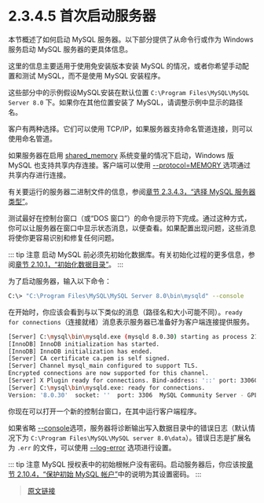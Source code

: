 # 2.3.4.5 首次启动服务器

本节概述了如何启动 MySQL 服务器。以下部分提供了从命令行或作为 Windows 服务启动 MySQL 服务器的更具体信息。

这里的信息主要适用于使用免安装版本安装 MySQL 的情况，或者你希望手动配置和测试 MySQL，而不是使用 MySQL 安装程序。

这些部分中的示例假设MySQL安装在默认位置 `C:\Program Files\MySQL\MySQL Server 8.0` 下。如果你在其他位置安装了 MySQL，请调整示例中显示的路径名。

客户有两种选择。它们可以使用 TCP/IP，如果服务器支持命名管道连接，则可以使用命名管道。

如果服务器在启用 [shared_memory](/5/5.1/5.1.8/server-system-variables) 系统变量的情况下启动，Windows 版 MySQL 也支持共享内存连接。客户端可以使用 [ --protocol=MEMORY ](/4.2/4.2.3/connection-options) 选项通过共享内存进行连接。

有关要运行的服务器二进制文件的信息，参阅[章节 2.3.4.3，“选择 MySQL 服务器类型”](/2/2.3/2.3.4/2.3.4.3/windows-select-server)。

测试最好在控制台窗口（或“DOS 窗口”）的命令提示符下完成。通过这种方式，你可以让服务器在窗口中显示状态消息，以便查看。如果配置出现问题，这些消息将使你更容易识别和修复任何问题。

::: tip 注意
启动 MySQL 前必须先初始化数据库。有关初始化过程的更多信息，参阅[章节 2.10.1，“初始化数据目录”](/2/2.10/2.10.1/data-directory-initialization)。
:::

为了启动服务器，输入以下命令：

```bash
C:\> "C:\Program Files\MySQL\MySQL Server 8.0\bin\mysqld" --console
```

在开始时，你应该会看到与以下类似的消息（路径名和大小可能不同）。`ready for connections`（连接就绪）消息表示服务器已准备好为客户端连接提供服务。

```bash
[Server] C:\mysql\bin\mysqld.exe (mysqld 8.0.30) starting as process 21236
[InnoDB] InnoDB initialization has started.
[InnoDB] InnoDB initialization has ended.
[Server] CA certificate ca.pem is self signed.
[Server] Channel mysql_main configured to support TLS. 
Encrypted connections are now supported for this channel.
[Server] X Plugin ready for connections. Bind-address: '::' port: 33060
[Server] C:\mysql\bin\mysqld.exe: ready for connections. 
Version: '8.0.30'  socket: ''  port: 3306  MySQL Community Server - GPL.
```

你现在可以打开一个新的控制台窗口，在其中运行客户端程序。

如果省略 [--console](/5/5.1/5.1.7/server-options)选项，服务器将诊断输出写入数据目录中的错误日志（默认情况下为 `C:\Program Files\MySQL\MySQL server 8.0\data`）。错误日志是扩展名为 `.err` 的文件，可以使用 [--log-error](/5/5.1/5.1.7/server-options) 选项进行设置。

::: tip 注意
MySQL 授权表中的初始根帐户没有密码。启动服务器后，你应该按[章节 2.10.4，“保护初始 MySQL 帐户”](/2/2.10/2.10.4/default-privileges)中的说明为其设置密码。
:::

> [原文链接](https://dev.mysql.com/doc/refman/8.0/en/windows-server-first-start.html)
